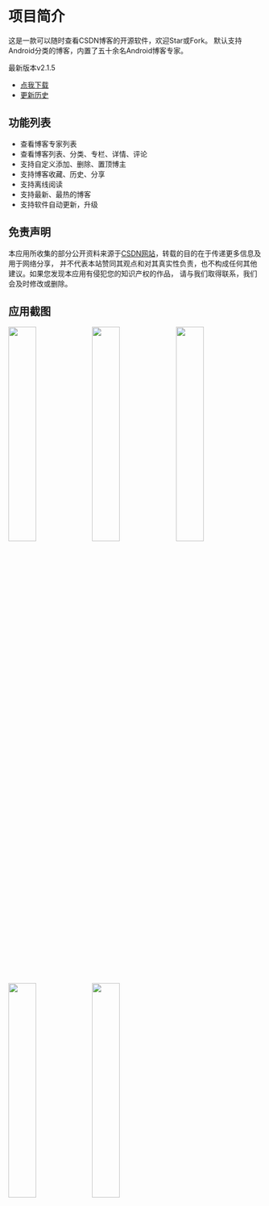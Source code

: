 # 项目简介
这是一款可以随时查看CSDN博客的开源软件，欢迎Star或Fork。
默认支持Android分类的博客，内置了五十余名Android博客专家。

最新版本v2.1.5
- [点我下载](http://www.pgyer.com/csdn)
- [更新历史](./app/Release.md)

## 功能列表
- 查看博客专家列表
- 查看博客列表、分类、专栏、详情、评论
- 支持自定义添加、删除、置顶博主
- 支持博客收藏、历史、分享
- 支持离线阅读
- 支持最新、最热的博客
- 支持软件自动更新，升级

## 免责声明
本应用所收集的部分公开资料来源于[CSDN网站](http://www.csdn.net/)，转载的目的在于传递更多信息及用于网络分享，
并不代表本站赞同其观点和对其真实性负责，也不构成任何其他建议。如果您发现本应用有侵犯您的知识产权的作品，
请与我们取得联系，我们会及时修改或删除。

## 应用截图
<img src="./screenshots/1.png" width="33%"/><img src="./screenshots/2.png" width="33%"/><img src="./screenshots/3.png" width="33%"/>

<img src="./screenshots/4.png" width="33%"/><img src="./screenshots/5.png" width="33%"/>





	
